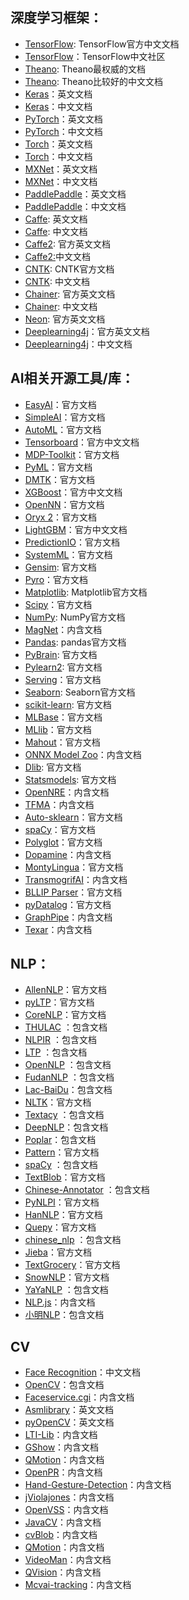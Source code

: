 ## **深度学习框架：**

- [TensorFlow](https://link.zhihu.com/?target=https%3A//www.tensorflow.org/tutorials/): TensorFlow官方中文文档
- [TensorFlow](https://link.zhihu.com/?target=http%3A//www.tensorfly.cn/)：TensorFlow中文社区
- [Theano](https://link.zhihu.com/?target=http%3A//deeplearning.net/software/theano/): Theano最权威的文档
- [Theano](https://link.zhihu.com/?target=https%3A//www.ctolib.com/docs/sfile/theano-docs/1.html): Theano比较好的中文文档
- [Keras](https://link.zhihu.com/?target=https%3A//keras.io/)：英文文档
- [Keras](https://link.zhihu.com/?target=https%3A//keras-cn.readthedocs.io/en/latest/)：中文文档
- [PyTorch](https://link.zhihu.com/?target=https%3A//pytorch.org/docs/stable/index.html)：英文文档
- [PyTorch](https://link.zhihu.com/?target=https%3A//pytorch-cn.readthedocs.io/zh/latest/)：中文文档
- [Torch](https://link.zhihu.com/?target=http%3A//torch.ch/docs/getting-started.html)：英文文档
- [Torch](https://link.zhihu.com/?target=https%3A//pytorch-cn.readthedocs.io/zh/latest/)：中文文档
- [MXNet](https://link.zhihu.com/?target=https%3A//mxnet.apache.org/)：英文文档
- [MXNet](https://link.zhihu.com/?target=https%3A//mxnet-tqchen.readthedocs.io/en/latest/zh/)：中文文档
- [PaddlePaddle](https://link.zhihu.com/?target=http%3A//www.paddlepaddle.org/en)：英文文档
- [PaddlePaddle](https://link.zhihu.com/?target=http%3A//www.paddlepaddle.org/zh)：中文文档
- [Caffe](https://link.zhihu.com/?target=http%3A//caffe.berkeleyvision.org/): 英文文档
- [Caffe](https://link.zhihu.com/?target=https%3A//www.coursehero.com/file/23763064/Caffe%E4%B8%AD%E6%96%87%E6%96%87%E6%A1%A3caffecncn/): 中文文档
- [Caffe2](https://link.zhihu.com/?target=https%3A//caffe2.ai/docs/getting-started.html%3Fplatform%3Dwindows%26configuration%3Dcompile): 官方英文文档
- [Caffe2:](https://link.zhihu.com/?target=https%3A//docs.aws.amazon.com/zh_cn/dlami/latest/devguide/tutorial-caffe2.html)中文文档
- [CNTK](https://link.zhihu.com/?target=https%3A//docs.microsoft.com/en-us/cognitive-toolkit/): CNTK官方文档
- [CNTK](https://link.zhihu.com/?target=https%3A//github.com/killf/CNTKDoc/blob/master/Index.md): 中文文档
- [Chainer](https://link.zhihu.com/?target=https%3A//docs.chainer.org/en/stable/): 官方英文文档
- [Chainer](https://link.zhihu.com/?target=http%3A//chainer.honoka.cc/doc-cn): 中文文档
- [Neon](https://link.zhihu.com/?target=http%3A//neon.nervanasys.com/index.html/): 官方英文文档
- [Deeplearning4j](https://link.zhihu.com/?target=https%3A//deeplearning4j.org/)：官方英文文档
- [Deeplearning4j](https://link.zhihu.com/?target=https%3A//deeplearning4j.org/cn/index.html)：中文文档

## **AI相关开源工具/库：**

- [EasyAI](https://link.zhihu.com/?target=http%3A//zulko.github.io/easyAI/)：官方文档
- [SimpleAI](https://link.zhihu.com/?target=https%3A//pypi.org/project/simpleai/)：官方文档
- [AutoML](https://link.zhihu.com/?target=https%3A//www.ml4aad.org/automl/)：官方文档
- [Tensorboard](https://link.zhihu.com/?target=https%3A//www.tensorflow.org/guide/summaries_and_tensorboard)：官方中文文档
- [MDP-Toolkit](https://link.zhihu.com/?target=http%3A//mdp-toolkit.sourceforge.net/)：官方文档
- [PyML](https://link.zhihu.com/?target=http%3A//pyml.sourceforge.net/)：官方文档
- [DMTK](https://link.zhihu.com/?target=http%3A//www.dmtk.io/)：官方文档
- [XGBoost](https://link.zhihu.com/?target=http%3A//xgboost.apachecn.org/%23/)：官方中文文档
- [OpenNN](https://link.zhihu.com/?target=http%3A//www.opennn.net/documentation/)：官方文档
- [Oryx 2](https://link.zhihu.com/?target=http%3A//oryx.io/)：官方文档
- [LightGBM](https://link.zhihu.com/?target=http%3A//lightgbm.apachecn.org/%23/)：官方中文文档
- [PredictionIO](https://link.zhihu.com/?target=https%3A//predictionio.apache.org/)：官方文档
- [SystemML](https://link.zhihu.com/?target=https%3A//systemml.apache.org/)：官方文档
- [Gensim](https://link.zhihu.com/?target=https%3A//radimrehurek.com/gensim/index.html): 官方文档
- [Pyro](https://link.zhihu.com/?target=http%3A//pyro.ai/)：官方文档
- [Matplotlib](https://link.zhihu.com/?target=https%3A//matplotlib.org/tutorials/index.html): Matplotlib官方文档
- [Scipy](https://link.zhihu.com/?target=https%3A//www.scipy.org/)：官方文档
- [NumPy](https://link.zhihu.com/?target=http%3A//www.numpy.org/): NumPy官方文档
- [MagNet](https://link.zhihu.com/?target=https%3A//github.com/MagNet-DL/magnet)：内含文档
- [Pandas](https://link.zhihu.com/?target=http%3A//pandas.pydata.org/pandas-docs/stable/): pandas官方文档
- [PyBrain](https://link.zhihu.com/?target=http%3A//pybrain.org/docs/): 官方文档
- [Pylearn2](https://link.zhihu.com/?target=http%3A//deeplearning.net/software/pylearn2/): 官方文档
- [Serving](https://link.zhihu.com/?target=https%3A//www.tensorflow.org/serving/)：官方文档
- [Seaborn](https://link.zhihu.com/?target=https%3A//seaborn.pydata.org/): Seaborn官方文档
- [scikit-learn](https://link.zhihu.com/?target=http%3A//scikit-learn.org/stable/documentation.html): 官方文档
- [MLBase](https://link.zhihu.com/?target=http%3A//www.mlbase.org/)：官方文档
- [MLlib](https://link.zhihu.com/?target=https%3A//spark.apache.org/mllib/)：官方文档
- [Mahout](https://link.zhihu.com/?target=https%3A//mahout.apache.org/)：官方文档
- [ONNX Model Zoo](https://link.zhihu.com/?target=https%3A//github.com/onnx/models)：内含文档
- [Dlib](https://link.zhihu.com/?target=http%3A//dlib.net/): 官方文档
- [Statsmodels](https://link.zhihu.com/?target=http%3A//www.statsmodels.org/stable/index.html): 官方文档
- [OpenNRE](https://link.zhihu.com/?target=https%3A//github.com/thunlp/OpenNRE)：内含文档
- [TFMA](https://link.zhihu.com/?target=https%3A//github.com/tensorflow/model-analysis)：内含文档
- [Auto-sklearn](https://link.zhihu.com/?target=https%3A//automl.github.io/auto-sklearn/stable/)：官方文档
- [spaCy](https://link.zhihu.com/?target=https%3A//github.com/proycon/foliadocserve)：官方文档
- [Polyglot](https://link.zhihu.com/?target=https%3A//pypi.org/project/polyglot/)：官方文档
- [Dopamine](https://link.zhihu.com/?target=https%3A//github.com/google/dopamine)：内含文档
- [MontyLingua](https://link.zhihu.com/?target=http%3A//alumni.media.mit.edu/~hugo/montylingua/)：官方文档
- [TransmogrifAI](https://link.zhihu.com/?target=https%3A//github.com/salesforce/TransmogrifAI)：内含文档
- [BLLIP Parser](https://link.zhihu.com/?target=https%3A//pypi.org/project/bllipparser/)：官方文档
- [pyDatalog](https://link.zhihu.com/?target=https%3A//pypi.org/project/pyDatalog/)：官方文档
- [GraphPipe](https://link.zhihu.com/?target=https%3A//github.com/oracle/graphpipe)：内含文档
- [Texar](https://link.zhihu.com/?target=https%3A//github.com/asyml/texar)：内含文档



## **NLP：**

- [AllenNLP](https://link.zhihu.com/?target=https%3A//allennlp.org/)：官方文档
- [pyLTP](https://link.zhihu.com/?target=https%3A//pypi.org/project/pyltp/)：官方文档
- [CoreNLP](https://link.zhihu.com/?target=https%3A//stanfordnlp.github.io/CoreNLP/)：官方文档
- [THULAC](https://link.zhihu.com/?target=http%3A//thulac.thunlp.org/) ：包含文档
- [NLPIR](https://link.zhihu.com/?target=https%3A//github.com/NLPIR-team/NLPIR) ：包含文档
- [LTP](https://link.zhihu.com/?target=https%3A//github.com/HIT-SCIR/ltp) ：包含文档
- [OpenNLP](https://link.zhihu.com/?target=https%3A//opennlp.apache.org/) ：包含文档
- [FudanNLP](https://link.zhihu.com/?target=https%3A//github.com/FudanNLP/fnlp) ：包含文档
- [Lac-BaiDu](https://link.zhihu.com/?target=https%3A//github.com/baidu/lac)：包含文档
- [NLTK](https://link.zhihu.com/?target=https%3A//www.nltk.org/)：官方文档
- [Textacy](https://link.zhihu.com/?target=https%3A//github.com/chartbeat-labs/textacy) ：包含文档
- [DeepNLP](https://link.zhihu.com/?target=https%3A//github.com/rockingdingo/deepnlp)：包含文档
- [Poplar](https://link.zhihu.com/?target=https%3A//github.com/synyi/poplar)：包含文档
- [Pattern](https://link.zhihu.com/?target=https%3A//www.clips.uantwerpen.be/pages/pattern-dev)：官方文档
- [spaCy](https://link.zhihu.com/?target=https%3A//spacy.io/) ：包含文档
- [TextBlob](https://link.zhihu.com/?target=https%3A//textblob.readthedocs.io/en/dev/)：官方文档
- [Chinese-Annotator](https://link.zhihu.com/?target=https%3A//github.com/crownpku/Chinese-Annotator) ：包含文档
- [PyNLPI](https://link.zhihu.com/?target=https%3A//pynlpl.readthedocs.io/en/latest/)：官方文档
- [HanNLP](https://link.zhihu.com/?target=https%3A//github.com/hankcs/HanLP/blob/master/README.md)：官方文档
- [Quepy](https://link.zhihu.com/?target=https%3A//quepy.readthedocs.io/en/latest/tutorial.html)：官方文档
- [chinese_nlp](https://link.zhihu.com/?target=https%3A//github.com/taozhijiang/chinese_nlp) ：包含文档
- [Jieba](https://link.zhihu.com/?target=https%3A//pypi.org/project/jieba/)：官方文档
- [TextGrocery](https://link.zhihu.com/?target=https%3A//textgrocery.readthedocs.io/zh/latest/)：官方文档
- [SnowNLP](https://link.zhihu.com/?target=https%3A//github.com/isnowfy/snownlp)：官方文档
- [YaYaNLP](https://link.zhihu.com/?target=https%3A//github.com/Tony-Wang/YaYaNLP) ：包含文档
- [NLP.js](https://link.zhihu.com/?target=https%3A//github.com/axa-group/nlp.js)：内含文档
- [小明NLP](https://link.zhihu.com/?target=https%3A//github.com/SeanLee97/xmnlp)：包含文档



## **CV**

- [Face Recognition](https://link.zhihu.com/?target=https%3A//github.com/ageitgey/face_recognition/blob/master/README_Simplified_Chinese.md)：中文文档
- [OpenCV](https://link.zhihu.com/?target=https%3A//github.com/opencv)：包含文档
- [Faceservice.cgi](https://link.zhihu.com/?target=https%3A//code.google.com/archive/p/faceservice)：内含文档
- [Asmlibrary](https://link.zhihu.com/?target=https%3A//code.google.com/archive/p/asmlibrary/wikis)：英文文档
- [pyOpenCV](https://link.zhihu.com/?target=https%3A//code.google.com/archive/p/pyopencv/wikis)：英文文档
- [LTI-Lib](https://link.zhihu.com/?target=http%3A//ltilib.sourceforge.net/doc/html/index.shtml)：内含文档
- [GShow](https://link.zhihu.com/?target=https%3A//code.google.com/archive/p/gshow/)：内含文档
- [QMotion](https://link.zhihu.com/?target=http%3A//slist.lilotux.net/linux/qmotion/index_en.html)：内含文档
- [OpenPR](https://link.zhihu.com/?target=http%3A//www.openpr.org.cn/)：内含文档
- [Hand-Gesture-Detection](https://link.zhihu.com/?target=https%3A//code.google.com/archive/p/hand-gesture-detection/)：内含文档
- [jViolajones](https://link.zhihu.com/?target=https%3A//www.oschina.net/2018-shenzhen-ceremony%3Forigin%3Ddl2%26from%3Ddl2)：内含文档
- [OpenVSS](https://link.zhihu.com/?target=https%3A//code.google.com/archive/p/openvss/)：内含文档
- [JavaCV](https://link.zhihu.com/?target=https%3A//github.com/bytedeco/javacv)：内含文档
- [cvBlob](https://link.zhihu.com/?target=https%3A//code.google.com/archive/p/cvblob/)：内含文档
- [QMotion](https://link.zhihu.com/?target=http%3A//slist.lilotux.net/linux/qmotion/index_en.html)：内含文档
- [VideoMan](https://link.zhihu.com/?target=http%3A//videomanlib.sourceforge.net/)：内含文档
- [QVision](https://link.zhihu.com/?target=http%3A//qvision.sourceforge.net/)：内含文档
- [Mcvai-tracking](https://link.zhihu.com/?target=https%3A//code.google.com/archive/p/mcvai-tracking/)：内含文档
